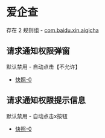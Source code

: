 # 爱企查

存在 2 规则组 - [com.baidu.xin.aiqicha](/src/apps/com.baidu.xin.aiqicha.ts)

## 请求通知权限弹窗

默认禁用 - 自动点击【不允许】

- [快照-0](https://i.gkd.li/i/12755733)

## 请求通知权限提示信息

默认禁用 - 自动点击x按钮

- [快照-0](https://i.gkd.li/i/12755756)

